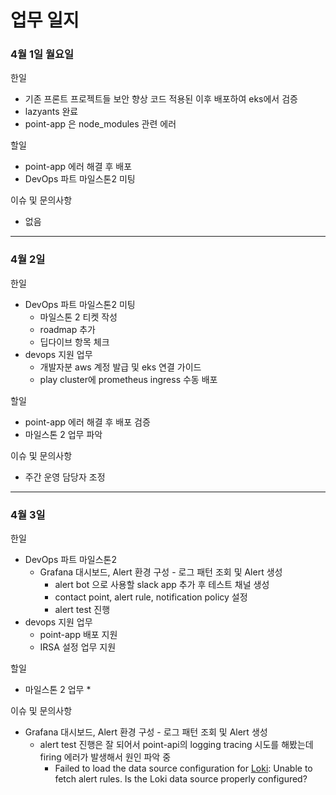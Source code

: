 # 업무 일지

### 4월 1일 월요일

한일

* 기존 프론트 프로젝트들 보안 향상 코드 적용된 이후 배포하여 eks에서 검증
* lazyants 완료
* point-app 은 node\_modules 관련 에러

할일

* point-app 에러 해결 후 배포
* DevOps 파트 마일스톤2 미팅

이슈 및 문의사항

* 없음

***

### 4월 2일

한일

* DevOps 파트 마일스톤2 미팅
  * 마일스톤 2 티켓 작성
  * roadmap 추가
  * 딥다이브 항목 체크
* devops 지원 업무
  * 개발자분 aws 계정 발급 및 eks 연결 가이드
  * play cluster에 prometheus ingress 수동 배포

할일

* point-app 에러 해결 후 배포 검증
* 마일스톤 2 업무 파악

이슈 및 문의사항

* 주간 운영 담당자 조정

***

### 4월 3일

한일

* DevOps 파트 마일스톤2&#x20;
  * Grafana 대시보드, Alert 환경 구성 - 로그 패턴 조회 및 Alert 생성
    * alert bot 으로  사용할 slack app 추가 후 테스트 채널 생성
    * contact point, alert rule, notification policy 설정
    * alert test 진행
* devops 지원 업무
  * point-app 배포 지원&#x20;
  * IRSA 설정 업무 지원

할일

* 마일스톤 2 업무
  *

이슈 및 문의사항

* Grafana 대시보드, Alert 환경 구성 - 로그 패턴 조회 및 Alert 생성
  * alert test 진행은 잘 되어서 point-api의 logging tracing 시도를 해봤는데 firing 에러가 발생해서 원인 파악 중
    * Failed to load the data source configuration for [Loki](https://logging.dev.memecore.org/datasources/edit/P8E80F9AEF21F6940): Unable to fetch alert rules. Is the Loki data source properly configured?
